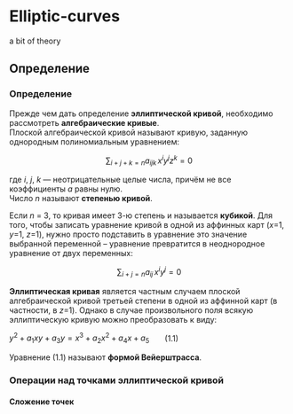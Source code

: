 # Elliptic-curves
a bit of theory

## Определение

### Определение

Прежде чем дать определение **эллиптической кривой**, необходимо рассмотреть **алгебраические кривые**.  
Плоской алгебраической кривой называют кривую, заданную однородным полиномиальным уравнением:

$$
\sum_{i + j + k = n} a_{ijk} \, x^i y^j z^k = 0
$$

где *i*, *j*, *k* — неотрицательные целые числа, причём не все коэффициенты *a* равны нулю.  
Число *n* называют **степенью кривой**.

Если *n* = 3, то кривая имеет 3-ю степень и называется **кубикой**. Для того, чтобы записать уравнение кривой в одной из аффинных карт (*x*=1, *y*=1, *z*=1), нужно просто подставить в уравнение это значение выбранной переменной – уравнение превратится в неоднородное уравнение от двух переменных:

$$
\sum_{i + j = n} a_{ij} \, x^i y^j = 0
$$

**Эллиптическая кривая** является частным случаем плоской алгебраической кривой третьей степени в одной из аффинной карт (в частности, в *z*=1). Однако в случае произвольного поля всякую эллиптическую кривую можно преобразовать к виду:

$`y^2+a_1xy+a_3y=x^3+a_2x^2+a_4x+a_5`$  (1.1)

Уравнение (1.1) называют **формой Вейерштрасса**. 

### Операции над точками эллиптической кривой

#### Сложение точек

